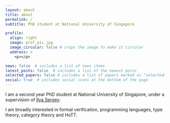 ```yaml
---
layout: about
title: about
permalink: /
subtitle: PhD student at National University of Singapore

profile:
  align: right
  image: prof_pic.jpg
  image_circular: false # crops the image to make it circular
  address: >
    <p></p>

news: false  # includes a list of news items
latest_posts: false  # includes a list of the newest posts
selected_papers: false # includes a list of papers marked as "selected={true}"
social: true  # includes social icons at the bottom of the page
---
```


I am a second year PhD student at National University of Singapore, under a supervision of <a href='https://ilyasergey.net'>Ilya Sergey</a>. 

I am broadly interested in formal verification, programming languages, type theory, category theory and HoTT.